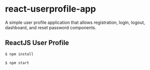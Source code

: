 # react-userprofile-app
A simple user profile application that allows registration, login, logout, dashboard, and reset password components.

## ReactJS User Profile


```sh
$ npm install
```

```sh
$ npm start
```
